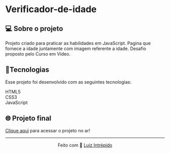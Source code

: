 # Verificador-de-idade
 
<h2>💻 Sobre o projeto</h2>
Projeto criado para praticar as habilidades em JavaScript. Pagina que fornece a idade juntamente com imagem referente a idade. Desafio proposto pelo Curso em Video.

 <h2>🚀Tecnologias</h2>
Esse projeto foi desenvolvido com as seguintes tecnologias:


HTML5<br> 
CSS3<br> 
JavaScript 


## 🌐 Projeto final
[Clique aqui](https://luizintrepido.github.io/Verificador-de-idade/) para acessar o projeto no ar!




---
<p align="center">
  Feito com 🖤 <a href="https://www.linkedin.com/in/luizintrepido/">Luiz Intrépido</a>
</p>



